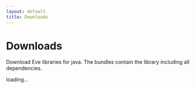 ```yaml
---
layout: default
title: Downloads
---
```


# Downloads

Download Eve libraries for java. 
The bundles contain the library including all dependencies. 

<div>
<div id="java_files">loading...</div>
<script type="text/javascript">
  var pattern = new RegExp("^.*\.zip$");
  pattern = null;
  list_files('files/java', pattern, 'java_files');
</script>
</div>

